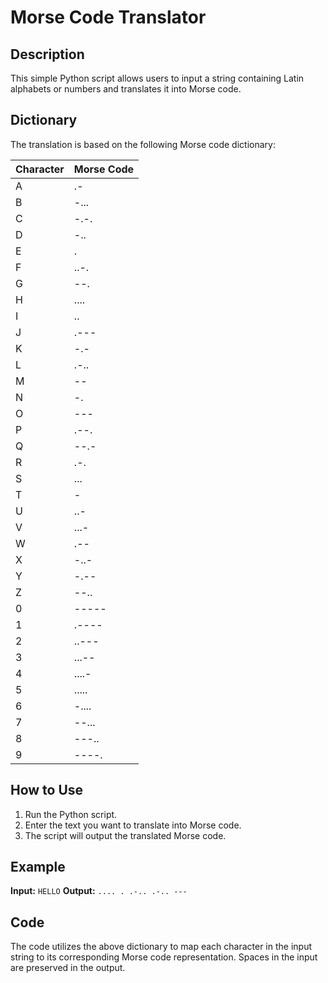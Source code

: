 # Morse Code Translator

## Description

This simple Python script allows users to input a string containing Latin alphabets or numbers and translates it into Morse code.

## Dictionary

The translation is based on the following Morse code dictionary:

| Character | Morse Code |
|-----------|------------|
| A         | .-         |
| B         | -...       |
| C         | -.-.       |
| D         | -..        |
| E         | .          |
| F         | ..-.       |
| G         | --.        |
| H         | ....       |
| I         | ..         |
| J         | .---       |
| K         | -.-        |
| L         | .-..       |
| M         | --         |
| N         | -.         |
| O         | ---        |
| P         | .--.       |
| Q         | --.-       |
| R         | .-.        |
| S         | ...        |
| T         | -          |
| U         | ..-        |
| V         | ...-       |
| W         | .--        |
| X         | -..-       |
| Y         | -.--       |
| Z         | --..       |
| 0         | -----      |
| 1         | .----      |
| 2         | ..---      |
| 3         | ...--      |
| 4         | ....-      |
| 5         | .....      |
| 6         | -....      |
| 7         | --...      |
| 8         | ---..      |
| 9         | ----.      |

## How to Use

1. Run the Python script.
2. Enter the text you want to translate into Morse code.
3. The script will output the translated Morse code.

## Example

**Input:** `HELLO`
**Output:** `.... . .-.. .-.. --- `

## Code

The code utilizes the above dictionary to map each character in the input string to its corresponding Morse code representation. Spaces in the input are preserved in the output.

